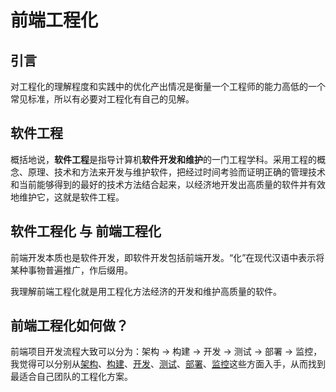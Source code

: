 # 前端工程化

## 引言

对工程化的理解程度和实践中的优化产出情况是衡量一个工程师的能力高低的一个常见标准，所以有必要对工程化有自己的见解。

## 软件工程

概括地说，**软件工程**是指导计算机**软件开发和维护**的一门工程学科。采用工程的概念、原理、技术和方法来开发与维护软件，把经过时间考验而证明正确的管理技术和当前能够得到的最好的技术方法结合起来，以经济地开发出高质量的软件并有效地维护它，这就是软件工程。

## 软件工程化 与 前端工程化

前端开发本质也是软件开发，即软件开发包括前端开发。“化”在现代汉语中表示将某种事物普遍推广，作后缀用。

我理解前端工程化就是用工程化方法经济的开发和维护高质量的软件。

## 前端工程化如何做？

前端项目开发流程大致可以分为：架构 -> 构建 -> 开发 -> 测试 -> 部署 -> 监控，我觉得可以分别从[架构](./架构/README.md)、[构建](./构建/README.md)、[开发](./开发/README.md)、[测试](./测试/README.md)、[部署](./部署/README.md)、[监控](./监控/README.md)这些方面入手，从而找到最适合自己团队的工程化方案。